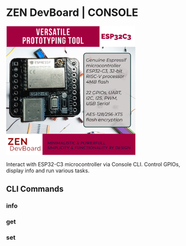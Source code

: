 
# ZEN DevBoard | CONSOLE

<img alt="ESP32-Node Pinout" src="https://github.com/alexandrebobkov/ESP-Nodes/blob/main/assets/ESP32C3_ZEN-DevBoard.png" width="350px"/>

Interact with ESP32-C3 microcontroller via Console CLI. Control GPIOs, display info and run various tasks.

## CLI Commands

### info

### get

### set
